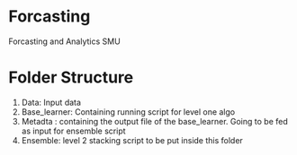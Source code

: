 # Forcasting
Forcasting and Analytics SMU


# Folder Structure

1. Data: Input data 
2. Base_learner: Containing running script for level one algo 
3. Metadta : containing the output file of the base_learner. Going to be fed as input for ensemble script
4. Ensemble: level 2 stacking script to be put inside this folder 



